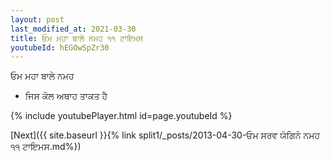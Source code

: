```yaml
---
layout: post
last_modified_at: 2021-03-30
title: ਓਮ ਮਹਾ ਬਾਲੇ ਨਮਹ ੧੧ ਟਾਇਮਸ
youtubeId: hEGOwSpZr30
---
```

 
 
 ਓਮ ਮਹਾ ਬਾਲੇ ਨਮਹ  
 
 -  ਜਿਸ ਕੋਲ ਅਥਾਹ ਤਾਕਤ ਹੈ 
 
  
 
  
 
 
 
 
 
 


{% include youtubePlayer.html id=page.youtubeId %}
 
[Next]({{ site.baseurl }}{% link  split1/_posts/2013-04-30-ਓਮ ਸਰਵ ਯੋਗਿਨੇ ਨਮਹ ੧੧ ਟਾਇਮਸ.md%})
 
